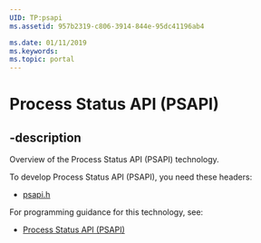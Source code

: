 ```yaml
---
UID: TP:psapi
ms.assetid: 957b2319-c806-3914-844e-95dc41196ab4

ms.date: 01/11/2019
ms.keywords: 
ms.topic: portal
---
```


# Process Status API (PSAPI)

## -description

Overview of the Process Status API (PSAPI) technology.

To develop Process Status API (PSAPI), you need these headers:

 * [psapi.h](../psapi/index.md)

For programming guidance for this technology, see:
* [Process Status API (PSAPI)](/windows/desktop/psapi)

